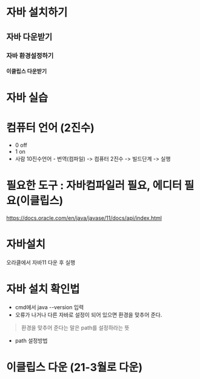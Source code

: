 # 자바 설치하기
## 자바 다운받기
### 자바 환경설정하기
#### 이클립스 다운받기
# 자바 실습


# 컴퓨터 언어 (2진수)
- 0 off 
- 1 on
- 사람 10진수언어 - 번역(컴파일) -> 컴퓨터 2진수 -> 빌드단계 -> 실행

# 필요한 도구 : 자바컴파일러 필요, 에디터 필요(이클립스)
https://docs.oracle.com/en/java/javase/11/docs/api/index.html

# 자바설치
오라클에서 자바11 다운 후 실행

# 자바 설치 확인법
- cmd에서 java --version 입력
- 오류가 나거나 다른 자바로 설정이 되어 있으면 환경을 맞추어 준다.
> 환경을 맞추어 준다는 말은 path를 설정하라는 뜻
- path 설정방법
 

# 이클립스 다운 (21-3월로 다운)


